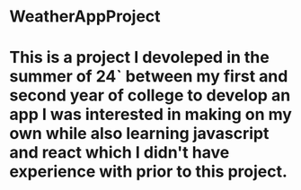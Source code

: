 # WeatherAppProject
# This is a project I devoleped in the summer of 24` between my first and second year of college to develop an app I was interested in making on my own while also learning javascript and react which I didn't have experience with prior to this project.
